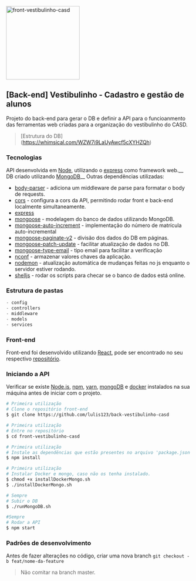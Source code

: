 <img alt="front-vestibulinho-casd" title="#front-vestibulinho-casd" src="https://i0.wp.com/cursosantosdumont.org.br/wp-content/uploads/2019/03/CASD-1.png?fit=600%2C211&ssl=1" width="200px" />

## [Back-end] Vestibulinho - Cadastro e gestão de alunos
Projeto do back-end para gerar o DB e definir a API para o funcioanmento das ferramentas web criadas para a organização do vestibulinho do CASD.

> [Estrutura do DB] (https://whimsical.com/WZW7i9LaUyAwcf5cXYHZQh)

### Tecnologias
API desenvolvida em [Node](https://nodejs.org/en/), utilizando o [express](https://expressjs.com/) como framework web.__
DB criado utilizando [MongoDB](https://www.mongodb.com/)__
Outras dependências utilizadas:
 - [body-parser](https://www.npmjs.com/package/body-parser) - adiciona um middleware de parse para formatar o body de requests.
 - [cors](https://www.npmjs.com/package/cors) - configura a cors da API, permitindo rodar front e back-end localmente simultaneamente.
 - [express]()
 - [mongoose](https://mongoosejs.com/) - modelagem do banco de dados utilizando MongoDB.
 - [mongoose-auto-increment](https://www.npmjs.com/package/mongoose-auto-increment) - implementação do número de matrícula auto-incremental
 - [mongoose-paginate-v2](https://www.npmjs.com/package/mongoose-paginate-v2) - divisão dos dados do DB em páginas.
 - [mongoose-patch-update](https://www.npmjs.com/package/mongoose-patch-update) - facilitar atualização de dados no DB.
 - [mongoose-type-email](https://www.npmjs.com/package/mongoose-type-email) - tipo email para facilitar a verificação
 - [nconf](https://www.npmjs.com/package/nconf) - armazenar valores chaves da aplicação.
 - [nodemon](https://www.npmjs.com/package/nodemon) - atualização automática de mudanças feitas no js enquanto o servidor estiver rodando.
 - [shelljs](https://www.npmjs.com/package/shelljs) - rodar os scripts para checar se o banco de dados está online.

### Estrutura de pastas
 ```js
 - config
 - controllers
 - middleware
 - models
 - services
 ```

### Front-end
Front-end foi desenvolvido utilizando [React](https://pt-br.reactjs.org/), pode ser encontrado no seu respectivo [repositório](https://github.com/bambokianr/front-vestibulinho-casd).

### Iniciando a API
Verificar se existe [Node.js](https://nodejs.org/en/), [npm](https://www.npmjs.com/), [yarn](https://yarnpkg.com/), [mongoDB](https://www.mongodb.com/) e [docker](https://www.docker.com/) instalados na sua máquina antes de iniciar com o projeto. 

```bash
# Primeira utilização
# Clone o repositório front-end
$ git clone https://github.com/lulis123/back-vestibulinho-casd

# Primeira utilização
# Entre no repositório
$ cd front-vestibulinho-casd

# Primeira utilização
# Instale as dependências que estão presentes no arquivo 'package.json'
$ npm install

# Primeira utilização
# Instalar Docker e mongo, caso não os tenha instalado.
$ chmod +x installDockerMongo.sh
$ ./installDockerMongo.sh

# Sempre
# Subir o DB
$ ./runMongoDB.sh

#Sempre
# Rodar a API
$ npm start
```
### Padrões de desenvolvimento
Antes de fazer alterações no código, criar uma nova branch `git checkout -b feat/nome-da-feature`
> Não comitar na branch master.